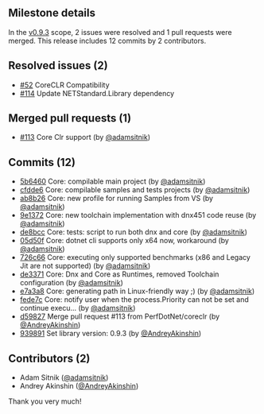 ## Milestone details

In the [v0.9.3](https://github.com/dotnet/BenchmarkDotNet/issues?q=milestone:v0.9.3) scope, 
2 issues were resolved and 1 pull requests were merged.
This release includes 12 commits by 2 contributors.

## Resolved issues (2)

* [#52](https://github.com/dotnet/BenchmarkDotNet/issues/52) CoreCLR Compatibility
* [#114](https://github.com/dotnet/BenchmarkDotNet/issues/114) Update NETStandard.Library dependency

## Merged pull requests (1)

* [#113](https://github.com/dotnet/BenchmarkDotNet/pull/113) Core Clr support (by [@adamsitnik](https://github.com/adamsitnik))

## Commits (12)

* [5b6460](https://github.com/dotnet/BenchmarkDotNet/commit/5b6460199f2d1a45dea750fa09408ccd5d29e8cb) Core: compilable main project (by [@adamsitnik](https://github.com/adamsitnik))
* [cfdde6](https://github.com/dotnet/BenchmarkDotNet/commit/cfdde6847fa30c389b71adf37cbb8510702f278a) Core: compilable samples and tests projects (by [@adamsitnik](https://github.com/adamsitnik))
* [ab8b26](https://github.com/dotnet/BenchmarkDotNet/commit/ab8b26559c5de4f82c00d85cf79b9235d2cd3a6b) Core: new profile for running Samples from VS (by [@adamsitnik](https://github.com/adamsitnik))
* [9e1372](https://github.com/dotnet/BenchmarkDotNet/commit/9e13722dc0534c10a3aad911e33722f9030ff661) Core: new toolchain implementation with dnx451 code reuse (by [@adamsitnik](https://github.com/adamsitnik))
* [de8bcc](https://github.com/dotnet/BenchmarkDotNet/commit/de8bcce5626a7dd2a6611602b881a14277259932) Core: tests: script to run both dnx and core (by [@adamsitnik](https://github.com/adamsitnik))
* [05d50f](https://github.com/dotnet/BenchmarkDotNet/commit/05d50f0ace9fbdc0ca69a71fd871ecd8b497d59a) Core: dotnet cli supports only x64 now, workaround (by [@adamsitnik](https://github.com/adamsitnik))
* [726c66](https://github.com/dotnet/BenchmarkDotNet/commit/726c66f213b1899bfc5298ea1532eba176f37c2b) Core: executing only supported benchmarks (x86 and Legacy Jit are not supported) (by [@adamsitnik](https://github.com/adamsitnik))
* [de3371](https://github.com/dotnet/BenchmarkDotNet/commit/de337116a0c1b84b90e20353b6a70eadba834f82) Core: Dnx and Core as Runtimes, removed Toolchain configuration (by [@adamsitnik](https://github.com/adamsitnik))
* [e7a3a8](https://github.com/dotnet/BenchmarkDotNet/commit/e7a3a84fe23057c0798d41862571716fb190a651) Core: generating path in Linux-friendly way ;) (by [@adamsitnik](https://github.com/adamsitnik))
* [fede7c](https://github.com/dotnet/BenchmarkDotNet/commit/fede7c1d81d666a28bf281f254d2ac5ff57cfc16) Core: notify user when the process.Priority can not be set and continue execu... (by [@adamsitnik](https://github.com/adamsitnik))
* [d59827](https://github.com/dotnet/BenchmarkDotNet/commit/d59827c79133d7dbbe4f2fcb3e9b2416b00f60f1) Merge pull request #113 from PerfDotNet/coreclr (by [@AndreyAkinshin](https://github.com/AndreyAkinshin))
* [939891](https://github.com/dotnet/BenchmarkDotNet/commit/939891dcb62a54cd855dc3bb9ae288a08afc3d21) Set library version: 0.9.3 (by [@AndreyAkinshin](https://github.com/AndreyAkinshin))

## Contributors (2)

* Adam Sitnik ([@adamsitnik](https://github.com/adamsitnik))
* Andrey Akinshin ([@AndreyAkinshin](https://github.com/AndreyAkinshin))

Thank you very much!

